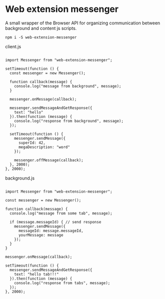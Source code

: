 Web extension messenger
=======================

A small wrapper of the Browser API for organizing communication between background and content js scripts. 

`npm i -S web-extension-messenger`

client.js

```$xslt

import Messenger from "web-extension-messenger";

setTimeout(function () {
  const messenger = new Messenger();

  function callback(message) {
    console.log("message from background", message);
  }

  messenger.onMessage(callback);

  messenger.sendMessageAndGetResponse({
    text: "hello"
  }).then(function (message) {
    console.log("response from background", message);
  });

  setTimeout(function () {
    messenger.sendMessage({
      superId: 42,
      megaDescription: "word"
    });

    messenger.offMessage(callback);
  }, 2000);
}, 2000);

```

background.js

```$xslt

import Messenger from "web-extension-messenger";

const messenger = new Messenger();

function callback(message) {
  console.log("message from some tab", message);

  if (message.messageId) { // send response
    messenger.sendMessage({
      messageId: message.messageId,
      yourMessage: message
    });
  }
}

messenger.onMessage(callback);

setTimeout(function () {
  messenger.sendMessageAndGetResponse({
    text: "hello tab!!!"
  }).then(function (message) {
    console.log("response from tabs", message);
  });
}, 2000);


```